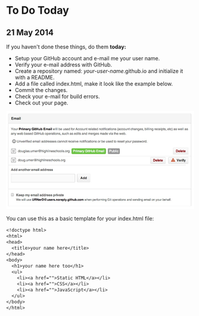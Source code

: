 # To Do Today

## 21 May 2014

If you haven't done these things, do them __today:__

* Setup your GitHub account and e-mail me your user name.
* Verify your e-mail address with GitHub.
* Create a repository named: _your-user-name_.github.io and initialize it with a README.
* Add a file called index.html, make it look like the example below.
* Commit the changes.
* Check your e-mail for build errors.
* Check out your page.

![foo](github-verify.jpg)

You can use this as a basic template for your index.html file:

```
<!doctype html>
<html>
<head>
  <title>your name here</title>
</head>
<body>
  <h1>your name here too</h1>
  <ul>
    <li><a href="">Static HTML</a></li>
    <li><a href="">CSS</a></li>
    <li><a href="">JavaScript</a></li>
  </ul>
</body>
</html>
